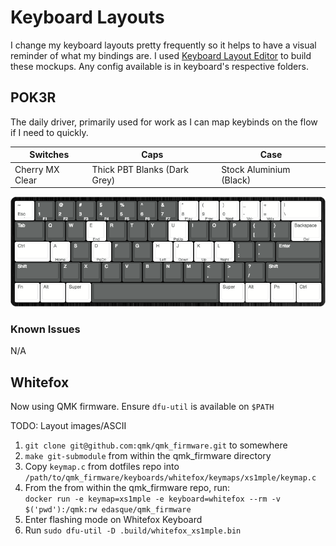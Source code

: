 # Keyboard Layouts

I change my keyboard layouts pretty frequently so it helps to have a visual reminder of what my bindings are. I used [Keyboard Layout Editor](https://keyboard-layout-editor.com) to build these mockups. Any config available is in keyboard's respective folders.

## POK3R

The daily driver, primarily used for work as I can map keybinds on the flow if I need to quickly.

Switches | Caps | Case
---------|------|-----
Cherry MX Clear | Thick PBT Blanks (Dark Grey) | Stock Aluminium (Black)

![POK3R Layout](pok3r/preview.png)

### Known Issues

N/A

## Whitefox

Now using QMK firmware. Ensure `dfu-util` is available on `$PATH`

TODO: Layout images/ASCII

1. `git clone git@github.com:qmk/qmk_firmware.git` to somewhere
2. `make git-submodule` from within the qmk_firmware directory
3. Copy `keymap.c` from dotfiles repo into `/path/to/qmk_firmware/keyboards/whitefox/keymaps/xs1mple/keymap.c`
4. From the from within the qmk_firmware repo, run:  
    ```docker run -e keymap=xs1mple -e keyboard=whitefox --rm -v $('pwd'):/qmk:rw edasque/qmk_firmware```
5. Enter flashing mode on Whitefox Keyboard
6. Run `sudo dfu-util -D .build/whitefox_xs1mple.bin`

